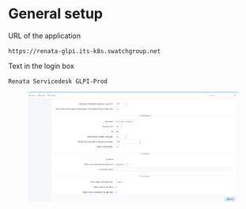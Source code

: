 # General setup

URL of the application&#x20;

```url
https://renata-glpi.its-k8s.swatchgroup.net
```

Text in the login box

```
Renata Servicedesk GLPI-Prod
```

<figure><img src="../../../../../.gitbook/assets/image.png" alt=""><figcaption></figcaption></figure>
